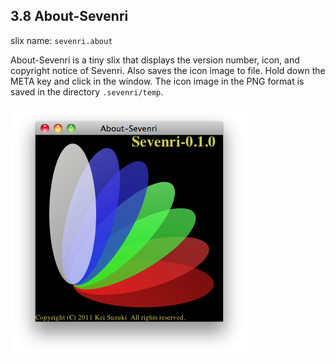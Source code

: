 ## 3.8 About-Sevenri

slix name: `sevenri.about`

About-Sevenri is a tiny slix that displays the version number, icon, and copyright notice of Sevenri. Also saves the icon image to file. Hold down the META key and click in the window. The icon image in the PNG format is saved in the directory `.sevenri/temp`.

![About-Sevenri](../res/ss-about-sevenri.png "About-Sevenri")
